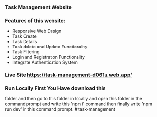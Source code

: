 ### Task Management Website
### Features of this website:
* Responsive Web Design
* Task Create
* Task Details
* Task delete and Update Functionality
* Task Filtering
* Login and Registration Functionality
* Integrate Authentication System
### Live Site https://task-management-d061a.web.app/
### Run Locally First You Have download this 
folder and then go to this folder in locally and 
open this folder in the command prompt and write 
this 'npm i' command 
then finally write 'npm run dev' in this command prompt.
#   t a s k - m a n a g e m e n t 
 
 